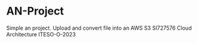 # AN-Project
Simple an project. Upload and convert file into an AWS S3
SI727576
Cloud Architecture
ITESO-O-2023
